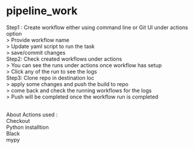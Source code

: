 # pipeline_work

Step1 : Create workflow either using command line or Git UI under actions option <br>
        > Provide workflow name<br>
        > Update yaml script to run the task<br>
        > save/commit changes<br>
Step2: Check created workflows under actions<br>
        > You can see the runs under actions once workflow has setup <br>
        > Click any of the run to see the logs<br>
Step3: Clone repo in destination loc<br>
        > apply some changes and push the build to repo<br>
        > come back and check the running workflows for the logs<br>
        > Push will be completed once the workflow run is completed<br><br>


About Actions used :<br>
Checkout<br>
Python installtion<br>
Black<br>
mypy<br>
